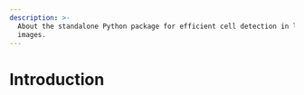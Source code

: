 ```yaml
---
description: >-
  About the standalone Python package for efficient cell detection in large
  images.
---
```


# Introduction


